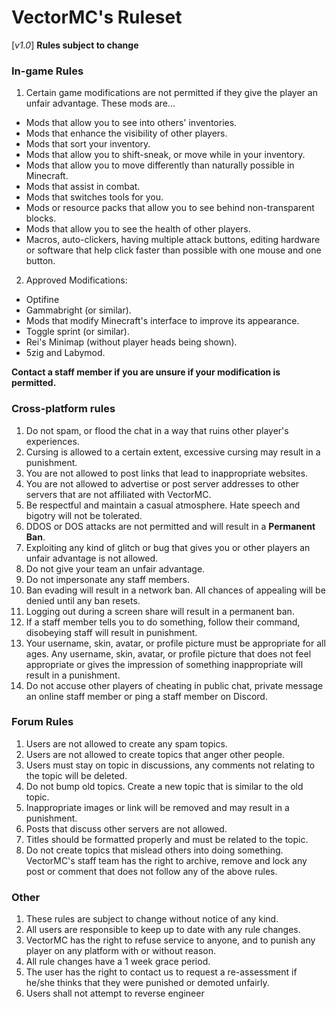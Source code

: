 # VectorMC's Ruleset
[_v1.0_]
**Rules subject to change**

### In-game Rules
1. Certain game modifications are not permitted if they give the player an unfair advantage. These mods are...
  * Mods that allow you to see into others' inventories.
  * Mods that enhance the visibility of other players.
  * Mods that sort your inventory.
  * Mods that allow you to shift-sneak, or move while in your inventory.
  * Mods that allow you to move differently than naturally possible in Minecraft.
  * Mods that assist in combat.
  * Mods that switches tools for you.
  * Mods or resource packs that allow you to see behind non-transparent blocks.
  * Mods that allow you to see the health of other players.
  * Macros, auto-clickers, having multiple attack buttons, editing hardware or software that help click faster than possible with one mouse and one button.
2. Approved Modifications:
  * Optifine
  * Gammabright (or similar).
  * Mods that modify Minecraft's interface to improve its appearance.
  * Toggle sprint (or similar).
  * Rei's Minimap (without player heads being shown).
  * 5zig and Labymod.
  
**Contact a staff member if you are unsure if your modification is permitted.**

### Cross-platform rules
1. Do not spam, or flood the chat in a way that ruins other player's experiences.
2. Cursing is allowed to a certain extent, excessive cursing may result in a punishment.
3. You are not allowed to post links that lead to inappropriate websites.
4. You are not allowed to advertise or post server addresses to other servers that are not affiliated with VectorMC.
5. Be respectful and maintain a casual atmosphere. Hate speech and bigotry will not be tolerated.
6. DDOS or DOS attacks are not permitted and will result in a **Permanent Ban**.
7. Exploiting any kind of glitch or bug that gives you or other players an unfair advantage is not allowed.
8. Do not give your team an unfair advantage.
9. Do not impersonate any staff members.
10. Ban evading will result in a network ban. All chances of appealing will be denied until any ban resets.
11. Logging out during a screen share will result in a permanent ban.
12. If a staff member tells you to do something, follow their command, disobeying staff will result in punishment.
13. Your username, skin, avatar, or profile picture must be appropriate for all ages. Any username, skin, avatar, or profile picture that does not feel appropriate or gives the impression of something inappropriate will result in a punishment.
14. Do not accuse other players of cheating in public chat, private message an online staff member or ping a staff member on Discord.

### Forum Rules
1. Users are not allowed to create any spam topics.
2. Users are not allowed to create topics that anger other people.
3. Users must stay on topic in discussions, any comments not relating to the topic will be deleted.
4. Do not bump old topics. Create a new topic that is similar to the old topic.
5. Inappropriate images or link will be removed and may result in a punishment. 
6. Posts that discuss other servers are not allowed.
7. Titles should be formatted properly and must be related to the topic.
8. Do not create topics that mislead others into doing something.
VectorMC's staff team has the right to archive, remove and lock any post or comment that does not follow any of the above rules.

### Other
1. These rules are subject to change without notice of any kind.
2. All users are responsible to keep up to date with any rule changes.
3. VectorMC has the right to refuse service to anyone, and to punish any player on any platform with or without reason.
4. All rule changes have a 1 week grace period.
5. The user has the right to contact us to request a re-assessment if he/she thinks that they were punished or demoted unfairly.
6. Users shall not attempt to reverse engineer 
